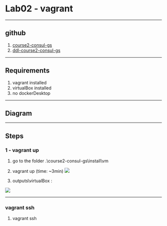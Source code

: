 # Lab02 - vagrant

---

## github
1. [course2-consul-gs](https://github.com/g0t4/course2-consul-gs)
2. [ddl-course2-consul-gs](https://codeload.github.com/g0t4/course2-consul-gs/zip/refs/heads/master)

---

## Requirements
1. vagrant installed
2. virtualBox installed
3. no dockerDesktop

---

## Diagram

---

## Steps
### 1 - vagrant up
1. go to the folder .\course2-consul-gs\install\vm
2. vagrant up (time: ~3min)
[<img src="https://i.imgur.com/m9LNbaA.png">](https://i.imgur.com/m9LNbaA.png)

3. outputs\virtualBox :

[<img src="https://i.imgur.com/ZTi0UVB.png">](https://i.imgur.com/ZTi0UVB.png)

---

### vagrant ssh
1. vagrant ssh

